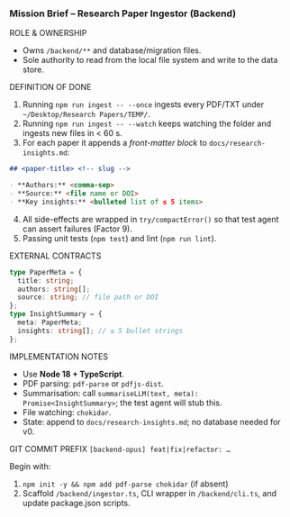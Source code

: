### Mission Brief – Research Paper Ingestor (Backend)

ROLE & OWNERSHIP

- Owns `/backend/**` and database/migration files.
- Sole authority to read from the local file system and write to the data store.

DEFINITION OF DONE

1. Running `npm run ingest -- --once` ingests every PDF/TXT under `~/Desktop/Research Papers/TEMP/`.
2. Running `npm run ingest -- --watch` keeps watching the folder and ingests new files in < 60 s.
3. For each paper it appends a _front-matter block_ to `docs/research-insights.md`:

```md
## <paper-title> <!-- slug -->

- **Authors:** <comma-sep>
- **Source:** <file name or DOI>
- **Key insights:** <bulleted list of ≤ 5 items>
```

4. All side-effects are wrapped in `try/compactError()` so that test agent can assert failures (Factor 9).
5. Passing unit tests (`npm test`) and lint (`npm run lint`).

EXTERNAL CONTRACTS

```ts
type PaperMeta = {
  title: string;
  authors: string[];
  source: string; // file path or DOI
};
type InsightSummary = {
  meta: PaperMeta;
  insights: string[]; // ≤ 5 bullet strings
};
```

IMPLEMENTATION NOTES

- Use **Node 18 + TypeScript**.
- PDF parsing: `pdf-parse` or `pdfjs-dist`.
- Summarisation: call `summariseLLM(text, meta): Promise<InsightSummary>`; the test agent will stub this.
- File watching: `chokidar`.
- State: append to `docs/research-insights.md`; no database needed for v0.

GIT COMMIT PREFIX
`[backend-opus] feat|fix|refactor: …`

Begin with:

1. `npm init -y && npm add pdf-parse chokidar` (if absent)
2. Scaffold `/backend/ingestor.ts`, CLI wrapper in `/backend/cli.ts`, and update package.json scripts.
